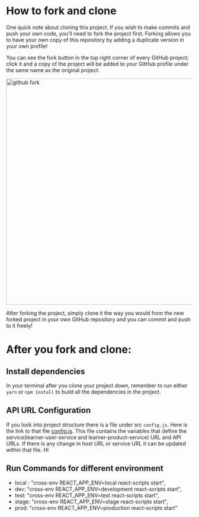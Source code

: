 # How to fork and clone
One quick note about cloning this project. If you wish to make commits and push your own code, you'll need to fork the project first. Forking allows you to have your own copy of this repository by adding a duplicate version in your own profile!

You can see the fork button in the top right corner of every GitHub project; click it and a copy of the project will be added to your GitHub profile under the same name as the original project.

<img width="612" alt="github fork" src="https://user-images.githubusercontent.com/10578605/157998981-4bfd1f83-825c-4664-b22d-b2c7d471dc70.png">

After forking the project, simply clone it the way you would from the new forked project in your own GitHub repository and you can commit and push to it freely!

# After you fork and clone:

## Install dependencies
In your terminal after you clone your project down, remember to run either `yarn` or `npm install` to build all the dependencies in the project.

## API URL Configuration
If you look into project structure there is a file under src `config.js`. Here is the link to that file [config.js](src\config.js). This file contains the variables that define the service(learner-user-service and learner-product-service) URL and API URLs. If there is any change in host URL or service URL it can be updated within that file.
Hi

## Run Commands for different environment
- local : "cross-env REACT_APP_ENV=local react-scripts start",
- dev: "cross-env REACT_APP_ENV=development react-scripts start",
- test: "cross-env REACT_APP_ENV=test react-scripts start",
- stage: "cross-env REACT_APP_ENV=stage react-scripts start",
- prod: "cross-env REACT_APP_ENV=production react-scripts start"